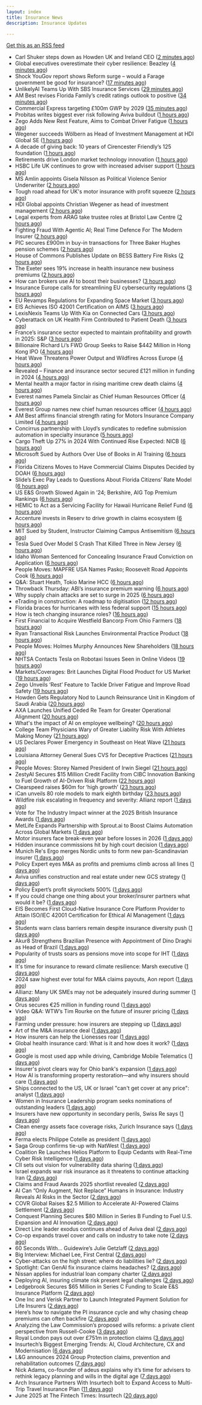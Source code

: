 ```yaml
---
layout: index
title: Insurance News
description: Insurance Updates

---
```


[Get this as an RSS feed](/insurance.rss)

<!-- news_marker starts -->
- Carl Shuker steps down as Howden UK and Ireland CEO ([2 minutes ago](https://www.postonline.co.uk/news/7958018/carl-shuker-steps-down-as-howden-uk-and-ireland-ceo))
- Global executives overestimate their cyber resilience: Beazley ([4 minutes ago](https://www.reinsurancene.ws/global-executives-overestimate-their-cyber-resilience-beazley/))
- Shock YouGov report shows Reform surge – would a Farage government be good for insurance? ([17 minutes ago](https://www.insurancebusinessmag.com/uk/news/breaking-news/shock-yougov-report-shows-reform-surge--would-a-farage-government-be-good-for-insurance-540586.aspx))
- UnlikelyAI Teams Up With SBS Insurance Services ([29 minutes ago](https://insurance-edge.net/2025/06/26/unlikelyai-teams-up-with-sbs-insurance-services/))
- AM Best revises Florida Family’s credit ratings outlook to positive ([34 minutes ago](https://www.reinsurancene.ws/am-best-revises-florida-familys-credit-ratings-outlook-to-positive/))
- Commercial Express targeting £100m GWP by 2029 ([35 minutes ago](https://www.postonline.co.uk/commercial/7957991/commercial-express-targeting-%C2%A3100m-gwp-by-2029))
- Probitas writes biggest ever risk following Aviva buildout ([1 hours ago](https://www.postonline.co.uk/commercial/7958003/probitas-writes-biggest-ever-risk-following-aviva-buildout))
- Zego Adds New Rest Feature, Aims to Combat Driver Fatigue ([1 hours ago](https://insurance-edge.net/2025/06/26/zego-adds-new-rest-feature-aims-to-combat-driver-fatigue/))
- Wegener succeeds Wölbern as Head of Investment Management at HDI Global SE ([1 hours ago](https://www.reinsurancene.ws/wegener-succeeds-wolbern-as-head-of-investment-management-at-hdi-global-se/))
- A decade of giving back: 10 years of Cirencester Friendly’s 125 foundation ([1 hours ago](https://ifamagazine.com/a-decade-of-giving-back-10-years-of-cirencester-friendlys-125-foundation/))
- Retirements drive London market technology innovation ([1 hours ago](https://www.postonline.co.uk/technology/7957993/retirements-drive-london-market-technology-innovation))
- HSBC Life UK continues to grow with increased adviser support ([1 hours ago](https://ifamagazine.com/hsbc-life-uk-continues-to-grow-with-increased-adviser-support/))
- MS Amlin appoints Gisela Nilsson as Political Violence Senior Underwriter ([2 hours ago](https://www.reinsurancene.ws/ms-amlin-appoints-gisela-nilsson-as-political-violence-senior-underwriter/))
- Tough road ahead for UK's motor insurance with profit squeeze ([2 hours ago](https://www.insurancebusinessmag.com/uk/news/auto-motor/tough-road-ahead-for-uks-motor-insurance-with-profit-squeeze-540573.aspx))
- HDI Global appoints Christian Wegener as head of investment management ([2 hours ago](https://www.insurancebusinessmag.com/uk/news/breaking-news/hdi-global-appoints-christian-wegener-as-head-of-investment-management-540572.aspx))
- Legal experts from ARAG take trustee roles at Bristol Law Centre ([2 hours ago](https://www.insurancebusinessmag.com/uk/news/breaking-news/legal-experts-from-arag-take-trustee-roles-at-bristol-law-centre-540571.aspx))
- Fighting Fraud With Agentic AI; Real Time Defence For The Modern Insurer ([2 hours ago](https://insurance-edge.net/2025/06/26/fighting-fraud-with-agentic-ai-real-time-defence-for-the-modern-insurer/))
- PIC secures £900m in buy-in transactions for Three Baker Hughes pension schemes ([2 hours ago](https://www.reinsurancene.ws/pic-secures-900m-in-buy-in-transactions-for-three-baker-hughes-pension-schemes/))
- House of Commons Publishes Update on BESS Battery Fire Risks ([2 hours ago](https://insurance-edge.net/2025/06/26/house-of-commons-publishes-update-on-bess-battery-fire-risks/))
- The Exeter sees 19% increase in health insurance new business premiums ([2 hours ago](https://ifamagazine.com/the-exeter-sees-19-increase-in-health-insurance-new-business-premiums/))
- How can brokers use AI to boost their businesses? ([3 hours ago](https://www.insurancebusinessmag.com/uk/tv/how-can-brokers-use-ai-to-boost-their-businesses-540567.aspx))
- Insurance Europe calls for streamlining EU cybersecurity regulations ([3 hours ago](https://www.reinsurancene.ws/insurance-europe-calls-for-streamlining-eu-cybersecurity-regulations/))
- EU Revamps Regulations for Expanding Space Market ([3 hours ago](https://www.insurancejournal.com/news/international/2025/06/26/829240.htm))
- EIS Achieves ISO 42001 Certification on AIMS ([3 hours ago](https://insurance-edge.net/2025/06/26/eis-achieves-iso-42001-certification-on-aims/))
- LexisNexis Teams Up With Kia on Connected Cars ([3 hours ago](https://insurance-edge.net/2025/06/26/lexisnexis-teams-up-with-kia-on-connected-cars/))
- Cyberattack on UK Health Firm Contributed to Patient Death ([3 hours ago](https://www.insurancejournal.com/news/international/2025/06/26/829229.htm))
- France’s insurance sector expected to maintain profitability and growth in 2025: S&P ([3 hours ago](https://www.reinsurancene.ws/frances-insurance-sector-expected-to-maintain-profitability-and-growth-in-2025-sp/))
- Billionaire Richard Li’s FWD Group Seeks to Raise $442 Million in Hong Kong IPO ([4 hours ago](https://www.insurancejournal.com/news/international/2025/06/26/829226.htm))
- Heat Wave Threatens Power Output and Wildfires Across Europe ([4 hours ago](https://www.insurancejournal.com/news/international/2025/06/26/829145.htm))
- Revealed – Finance and insurance sector secured £121 million in funding in 2024 ([4 hours ago](https://www.insurancebusinessmag.com/uk/news/breaking-news/revealed--finance-and-insurance-sector-secured-121-million-in-funding-in-2024-540557.aspx))
- Mental health a major factor in rising maritime crew death claims ([4 hours ago](https://www.insurancebusinessmag.com/uk/news/marine/mental-health-a-major-factor-in-rising-maritime-crew-death-claims-540555.aspx))
- Everest names Pamela Sinclair as Chief Human Resources Officer ([4 hours ago](https://www.reinsurancene.ws/everest-names-pamela-sinclair-as-chief-human-resources-officer/))
- Everest Group names new chief human resources officer ([4 hours ago](https://www.insurancebusinessmag.com/uk/news/breaking-news/everest-group-names-new-chief-human-resources-officer-540549.aspx))
- AM Best affirms financial strength rating for Motors Insurance Company Limited ([4 hours ago](https://www.insurancebusinessmag.com/uk/news/auto-motor/am-best-affirms-financial-strength-rating-for-motors-insurance-company-limited-540546.aspx))
- Concirrus partnership with Lloyd’s syndicates to redefine submission automation in specialty insurance ([5 hours ago](https://www.reinsurancene.ws/concirrus-partnership-with-lloyds-syndicates-to-redefine-submission-automation-in-specialty-insurance/))
- Cargo Theft Up 27% in 2024 With Continued Rise Expected: NICB ([6 hours ago](https://www.insurancejournal.com/news/national/2025/06/26/829178.htm))
- Microsoft Sued by Authors Over Use of Books in AI Training ([6 hours ago](https://www.insurancejournal.com/news/national/2025/06/26/829185.htm))
- Florida Citizens Moves to Have Commercial Claims Disputes Decided by DOAH ([6 hours ago](https://www.insurancejournal.com/news/southeast/2025/06/26/829201.htm))
- Slide’s Exec Pay Leads to Questions About Florida Citizens’ Rate Model ([6 hours ago](https://www.insurancejournal.com/news/southeast/2025/06/26/829191.htm))
- US E&S Growth Slowed Again in ’24; Berkshire, AIG Top Premium Rankings ([6 hours ago](https://www.insurancejournal.com/news/national/2025/06/26/829181.htm))
- HEMIC to Act as a Servicing Facility for Hawaii Hurricane Relief Fund ([6 hours ago](https://www.insurancejournal.com/news/west/2025/06/26/829134.htm))
- Accenture invests in Reserv to drive growth in claims ecosystem ([6 hours ago](https://www.reinsurancene.ws/accenture-invests-in-reserv-to-drive-growth-in-claims-ecosystem/))
- MIT Sued by Student, Instructor Claiming Campus Antisemitism ([6 hours ago](https://www.insurancejournal.com/news/east/2025/06/26/829212.htm))
- Tesla Sued Over Model S Crash That Killed Three in New Jersey ([6 hours ago](https://www.insurancejournal.com/news/east/2025/06/26/829099.htm))
- Idaho Woman Sentenced for Concealing Insurance Fraud Conviction on Application ([6 hours ago](https://www.insurancejournal.com/news/west/2025/06/26/829188.htm))
- People Moves: MAPFRE USA Names Pasko; Roosevelt Road Appoints Cook ([6 hours ago](https://www.insurancejournal.com/news/east/2025/06/26/829002.htm))
- Q&A: Stuart Heath, Tokio Marine HCC ([6 hours ago](https://www.postonline.co.uk/lloyd%E2%80%99slondon/7957582/qa-stuart-heath-tokio-marine-hcc))
- Throwback Thursday: ABI’s insurance premium warning ([6 hours ago](https://www.postonline.co.uk/personal/7956732/throwback-thursday-abi%E2%80%99s-insurance-premium-warning))
- Why supply chain attacks are set to surge in 2025 ([6 hours ago](https://www.postonline.co.uk/technology/7957905/why-supply-chain-attacks-are-set-to-surge-in-2025))
- eTrading in construction: A roadmap to digitisation ([12 hours ago](https://www.insurancebusinessmag.com/uk/news/construction-engineering/etrading-in-construction-a-roadmap-to-digitisation-540304.aspx))
- Florida braces for hurricanes with less federal support ([15 hours ago](https://www.dig-in.com/news/florida-braces-for-hurricanes-with-less-federal-support))
- How is tech changing insurance roles? ([16 hours ago](https://www.dig-in.com/news/how-is-tech-changing-insurance-roles))
- First Financial to Acquire Westfield Bancorp From Ohio Farmers ([18 hours ago](https://www.insurancejournal.com/news/midwest/2025/06/25/829172.htm))
- Ryan Transactional Risk Launches Environmental Practice Product ([18 hours ago](https://www.insurancejournal.com/news/midwest/2025/06/25/829168.htm))
- People Moves: Holmes Murphy Announces New Shareholders ([18 hours ago](https://www.insurancejournal.com/news/midwest/2025/06/25/829150.htm))
- NHTSA Contacts Tesla on Robotaxi Issues Seen in Online Videos ([19 hours ago](https://www.insurancejournal.com/news/national/2025/06/25/829147.htm))
- Markets/Coverages: Brit Launches Digital Flood Product for US Market ([19 hours ago](https://www.insurancejournal.com/news/national/2025/06/25/829142.htm))
- Zego Unveils ‘Rest’ Feature to Tackle Driver Fatigue and Improve Road Safety ([19 hours ago](https://www.insurtechinsights.com/zego-unveils-rest-feature-to-tackle-driver-fatigue-and-improve-road-safety/))
- Howden Gets Regulatory Nod to Launch Reinsurance Unit in Kingdom of Saudi Arabia ([20 hours ago](https://www.insurancejournal.com/news/international/2025/06/25/829137.htm))
- AXA Launches Unified Ceded Re Team for Greater Operational Alignment ([20 hours ago](https://www.insurancejournal.com/news/international/2025/06/25/829126.htm))
- What's the impact of AI on employee wellbeing? ([20 hours ago](https://www.insurancebusinessmag.com/uk/business-strategy/whats-the-impact-of-ai-on-employee-wellbeing-540475.aspx))
- College Team Physicians Wary of Greater Liability Risk With Athletes Making Money ([21 hours ago](https://www.insurancejournal.com/news/national/2025/06/25/829120.htm))
- US Declares Power Emergency in Southeast on Heat Wave ([21 hours ago](https://www.insurancejournal.com/news/southeast/2025/06/25/829112.htm))
- Louisiana Attorney General Sues CVS for Deceptive Practices ([21 hours ago](https://www.insurancejournal.com/news/southcentral/2025/06/25/829116.htm))
- People Moves: Storey Named President of Irwin Siegel ([21 hours ago](https://www.insurancejournal.com/news/east/2025/06/25/824990.htm))
- ZestyAI Secures $15 Million Credit Facility from CIBC Innovation Banking to Fuel Growth of AI-Driven Risk Platform ([22 hours ago](https://www.insurtechinsights.com/zestyai-secures-15-million-credit-facility-from-cibc-innovation-banking-to-fuel-growth-of-ai-driven-risk-platform/))
- Clearspeed raises $60m for ‘high growth’ ([23 hours ago](https://www.postonline.co.uk/technology/7958000/clearspeed-raises-60m-for-%E2%80%98high-growth%E2%80%99))
- iCan unveils 80 role models to mark eighth birthday ([23 hours ago](https://www.postonline.co.uk/people/7958001/ican-unveils-80-role-models-to-mark-eighth-birthday))
- Wildfire risk escalating in frequency and severity: Allianz report ([1 days ago](https://www.insurancebusinessmag.com/uk/news/catastrophe/wildfire-risk-escalating-in-frequency-and-severity-allianz-report-540432.aspx))
- Vote for The Industry Impact winner at the 2025 British Insurance Awards ([1 days ago](https://www.postonline.co.uk/commercial/7957980/vote-for-the-industry-impact-winner-at-the-2025-british-insurance-awards))
- MetLife Expands Partnership with Sprout.ai to Boost Claims Automation Across Global Markets ([1 days ago](https://www.insurtechinsights.com/metlife-expands-partnership-with-sprout-ai-to-boost-claims-automation-across-global-markets/))
- Motor insurers face break-even year before losses in 2026 ([1 days ago](https://www.postonline.co.uk/personal/7957998/motor-insurers-face-break-even-year-before-losses-in-2026))
- Hidden insurance commissions hit by high court decision ([1 days ago](https://www.insurancebusinessmag.com/uk/news/property-insurance/hidden-insurance-commissions-hit-by-high-court-decision-540421.aspx))
- Munich Re's Ergo merges Nordic units to form new pan-Scandinavian insurer ([1 days ago](https://www.insurancebusinessmag.com/uk/news/breaking-news/munich-res-ergo-merges-nordic-units-to-form-new-panscandinavian-insurer-540420.aspx))
- Policy Expert eyes M&A as profits and premiums climb across all lines ([1 days ago](https://www.insurancebusinessmag.com/uk/news/breaking-news/policy-expert-eyes-manda-as-profits-and-premiums-climb-across-all-lines-540419.aspx))
- Aviva unifies construction and real estate under new GCS strategy ([1 days ago](https://www.insurancebusinessmag.com/uk/news/construction-engineering/aviva-unifies-construction-and-real-estate-under-new-gcs-strategy-540418.aspx))
- Policy Expert’s profit skyrockets 500% ([1 days ago](https://www.postonline.co.uk/news/7957999/policy-expert%E2%80%99s-profit-skyrockets-500))
- If you could change one thing about your broker/insurer partners what would it be? ([1 days ago](https://www.insurancebusinessmag.com/uk/tv/if-you-could-change-one-thing-about-your-brokerinsurer-partners-what-would-it-be-540407.aspx))
- EIS Becomes First Cloud-Native Insurance Core Platform Provider to Attain ISO/IEC 42001 Certification for Ethical AI Management ([1 days ago](https://www.insurtechinsights.com/eis-becomes-first-cloud-native-insurance-core-platform-provider-to-attain-iso-iec-42001-certification-for-ethical-ai-management/))
- Students warn class barriers remain despite insurance diversity push ([1 days ago](https://www.postonline.co.uk/people/7957987/students-warn-class-barriers-remain-despite-insurance-diversity-push))
- Akur8 Strengthens Brazilian Presence with Appointment of Dino Draghi as Head of Brazil ([1 days ago](https://www.insurtechinsights.com/akur8-strengthens-brazilian-presence-with-appointment-of-dino-draghi-as-head-of-brazil/))
- Popularity of trusts soars as pensions move into scope for IHT ([1 days ago](https://ifamagazine.com/popularity-of-trusts-soars-as-pensions-move-into-scope-for-iht/))
- It's time for insurance to reward climate resilience: Marsh executive ([1 days ago](https://www.insurancebusinessmag.com/uk/news/breaking-news/its-time-for-insurance-to-reward-climate-resilience-marsh-executive-540381.aspx))
- 2024 saw highest ever total for M&A claims payouts, Aon report ([1 days ago](https://www.insurancebusinessmag.com/uk/news/breaking-news/2024-saw-highest-ever-total-for-manda-claims-payouts-aon-report-540374.aspx))
- Allianz: Many UK SMEs may not be adequately insured during summer ([1 days ago](https://www.insurancebusinessmag.com/uk/news/business-resilience/allianz-many-uk-smes-may-not-be-adequately-insured-during-summer-540369.aspx))
- Orus secures €25 million in funding round ([1 days ago](https://www.insurancebusinessmag.com/uk/news/breaking-news/orus-secures-25-million-in-funding-round-540368.aspx))
- Video Q&A: WTW’s Tim Rourke on the future of insurer pricing ([1 days ago](https://www.postonline.co.uk/market-access/technology/7957884/video-qa-wtw%E2%80%99s-tim-rourke-on-the-future-of-insurer-pricing))
- Farming under pressure: how insurers are stepping up ([1 days ago](https://www.postonline.co.uk/commercial/7957860/farming-under-pressure-how-insurers-are-stepping-up))
- Art of the M&A insurance deal ([1 days ago](https://www.postonline.co.uk/commercial/7957730/art-of-the-ma-insurance-deal))
- How insurers can help the Lionesses roar ([1 days ago](https://www.postonline.co.uk/claims/7957499/how-insurers-can-help-the-lionesses-roar))
- Global health insurance card: What is it and how does it work? ([1 days ago](https://www.insurancebusinessmag.com/uk/guides/global-health-insurance-card-what-is-it-and-how-does-it-work-439350.aspx))
- Google is most used app while driving, Cambridge Mobile Telematics ([1 days ago](https://www.dig-in.com/news/google-most-used-while-driving-cambridge-mobile-telematics))
- Insurer's pivot clears way for Ohio bank's expansion ([1 days ago](https://www.dig-in.com/news/insurers-pivot-clears-way-for-ohio-banks-expansion))
- How AI is transforming property restoration—and why insurers should care ([1 days ago](https://www.dig-in.com/opinion/how-ai-is-transforming-property-restoration))
- Ships connected to the US, UK or Israel "can't get cover at any price": analyst ([1 days ago](https://www.insurancebusinessmag.com/uk/news/breaking-news/ships-connected-to-the-us-uk-or-israel-cant-get-cover-at-any-price-analyst-540387.aspx))
- Women in Insurance Leadership program seeks nominations of outstanding leaders ([1 days ago](https://www.dig-in.com/news/2025-women-in-insurance-leadership-nominations-open))
- Insurers have new opportunity in secondary perils, Swiss Re says ([1 days ago](https://www.dig-in.com/articles/insurers-have-new-opportunity-in-secondary-perils-swiss-re))
- Clean energy assets face coverage risks, Zurich Insurance says ([1 days ago](https://www.dig-in.com/articles/clean-energy-assets-face-coverage-risks-zurich-insurance))
- Ferma elects Philippe Cotelle as president ([1 days ago](https://www.postonline.co.uk/risk-management/7957992/ferma-elects-philippe-cotelle-as-president))
- Saga Group confirms tie-up with NatWest ([1 days ago](https://www.insurancebusinessmag.com/uk/news/breaking-news/saga-group-confirms-tieup-with-natwest-540271.aspx))
- Coalition Re Launches Helios Platform to Equip Cedants with Real-Time Cyber Risk Intelligence ([1 days ago](https://www.insurtechinsights.com/coalition-re-launches-helios-platform-to-equip-cedants-with-real-time-cyber-risk-intelligence/))
- CII sets out vision for vulnerability data sharing ([1 days ago](https://ifamagazine.com/cii-sets-out-vision-for-vulnerability-data-sharing/))
- Israel expands war risk insurance as it threatens to continue attacking Iran ([2 days ago](https://www.insurancebusinessmag.com/uk/news/breaking-news/israel-expands-war-risk-insurance-as-it-threatens-to-continue-attacking-iran-540229.aspx))
- Claims and Fraud Awards 2025 shortlist revealed ([2 days ago](https://www.postonline.co.uk/claims/7957977/claims-and-fraud-awards-2025-shortlist-revealed))
- AI Can “Only Augment, Not Replace” Humans in Insurance: Industry Reveals AI Risks in the Sector ([2 days ago](https://thefintechtimes.com/ai-can-only-augment-not-replace-humans-in-insurance-industry-reveals-ai-risks-in-the-sector/))
- COVR Global Raises $2.5 Million to Accelerate AI-Powered Claims Settlement ([2 days ago](https://www.insurtechinsights.com/covr-global-raises-2-5-million-to-accelerate-ai-powered-claims-settlement/))
- Conquest Planning Secures $80 Million in Series B Funding to Fuel U.S. Expansion and AI Innovation ([2 days ago](https://www.insurtechinsights.com/conquest-planning-secures-80-million-in-series-b-funding-to-fuel-u-s-expansion-and-ai-innovation/))
- Direct Line leader exodus continues ahead of Aviva deal ([2 days ago](https://www.postonline.co.uk/news/7957990/direct-line-leader-exodus-continues-ahead-of-aviva-deal))
- Co-op expands travel cover and calls on industry to take note ([2 days ago](https://www.postonline.co.uk/personal/7957986/co-op-expands-travel-cover-and-calls-on-industry-to-take-note))
- 60 Seconds With... Guidewire’s Julie Getzlaff ([2 days ago](https://www.postonline.co.uk/technology/7957616/60-seconds-with-guidewire%E2%80%99s-julie-getzlaff))
- Big Interview: Michael Lee, First Central ([2 days ago](https://www.postonline.co.uk/personal/7957823/big-interview-michael-lee-first-central))
- Cyber-attacks on the high street: where do liabilities lie? ([2 days ago](https://www.postonline.co.uk/commercial/7957856/cyber-attacks-on-the-high-street-where-do-liabilities-lie))
- Spotlight: Can GenAI fix insurance claims headaches? ([2 days ago](https://www.postonline.co.uk/market-access/7957902/spotlight-can-genai-fix-insurance-claims-headaches))
- Nissan applies for industrial loan company charter ([2 days ago](https://www.dig-in.com/news/nissan-applies-for-industrial-loan-company-charter))
- Deploying AI, insuring climate risk present legal challenges ([2 days ago](https://www.dig-in.com/news/deploying-ai-insuring-climate-risk-present-legal-challenges))
- Ledgebrook Secures $65 Million in Series C Funding to Scale E&S Insurance Platform ([2 days ago](https://www.insurtechinsights.com/ledgebrook-secures-65-million-in-series-c-funding-to-scale-es-insurance-platform/))
- One Inc and Verisk Partner to Launch Integrated Payment Solution for Life Insurers ([2 days ago](https://www.insurtechinsights.com/one-inc-and-verisk-partner-to-launch-integrated-payment-solution-for-life-insurers/))
- Here’s how to navigate the PI insurance cycle and why chasing cheap premiums can often backfire ([2 days ago](https://ifamagazine.com/advisers-heres-how-to-navigate-the-pi-insurance-cycle-and-why-chasing-cheap-premiums-can-often-backfire/))
- Analyzing the Law Commission’s proposed wills reforms: a private client perspective from Russell-Cooke ([3 days ago](https://ifamagazine.com/analyzing-the-law-commissions-proposed-wills-reforms-a-private-client-perspective-from-russell-cooke/))
- Royal London pays out over £751m in protection claims ([3 days ago](https://ifamagazine.com/royal-london-pays-out-over-751m-in-protection-claims/))
- Insurtech’s Biggest Emerging Trends: AI, Cloud Architecture, CX and Modernisation ([6 days ago](https://thefintechtimes.com/insurtech-biggest-emerging-trends-ai-cloud-architecture-cx-and-data/))
- L&G announces 2024 Group Protection claims, prevention and rehabilitation outcomes ([7 days ago](https://ifamagazine.com/lg-announces-2024-group-protection-claims-prevention-and-rehabilitation-outcomes/))
- Nick Adams, co-founder of adeus explains why it’s time for advisers to rethink legacy planning and wills in the digital age ([7 days ago](https://ifamagazine.com/nick-adams-co-founder-of-adeus-explains-why-its-time-for-advisers-to-rethink-legacy-planning-and-wills-in-the-digital-age/))
- Arch Insurance Partners With Insurtech bolt to Expand Access to Multi-Trip Travel Insurance Plan ([11 days ago](https://thefintechtimes.com/arch-insurance-partners-with-insurtech-bolt-to-expand-access-to-multi-trip-travel-insurance-plan/))
- June 2025 at The Fintech Times: Insurtech ([20 days ago](https://thefintechtimes.com/june-2025-at-the-fintech-times-insurtech/))

<!-- news_marker ends -->